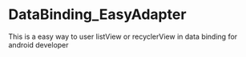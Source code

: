 # DataBinding_EasyAdapter
This is a easy way to user listView or recyclerView in data binding for android developer
